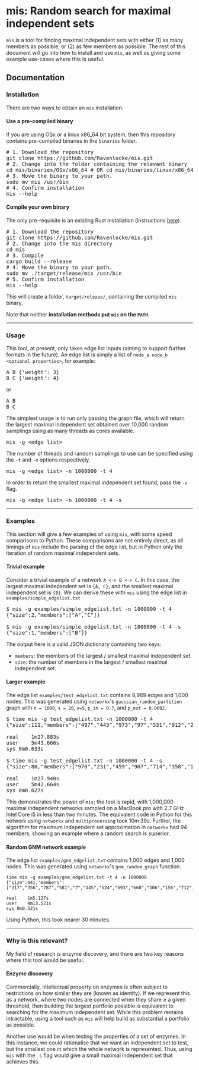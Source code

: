 # mis: Random search for maximal independent sets
`mis` is a tool for finding maximal independent sets with either (1) as many members as possible, 
or (2) as few members as possible. The rest of this document will go into how to install and use
`mis`, as well as giving some example use-cases where this is useful.

## Documentation

### Installation
There are two ways to obtain an `mis` installation. 

#### Use a pre-compiled binary
If you are using OSx or a linux x86_64 bit system, then this repository contains pre-compiled binaries 
in the `binaries` folder.

<pre>
# 1. Download the repository
git clone https://github.com/Ravenlocke/mis.git
# 2. Change into the folder containing the relevant binary
cd mis/binaries/OSx/x86_64 # OR cd mis/binaries/linux/x86_64
# 3. Move the binary to your path.
sudo mv mis /usr/bin
# 4. Confirm installation
mis --help
</pre>

#### Compile your own binary
The only pre-requisite is an existing Rust installation (instructions [here](https://www.rust-lang.org/tools/install)). 

<pre>
# 1. Download the repository
git clone https://github.com/Ravenlocke/mis.git
# 2. Change into the mis directory
cd mis
# 3. Compile
cargo build --release
# 4. Move the binary to your path.
sudo mv ./target/release/mis /usr/bin
# 5. Confirm installation
mis --help
</pre>

This will create a folder, `target/release/`, containing the compiled `mis` binary. 

Note that neither **installation methods put `mis` on the `PATH`**. 

---

### Usage
This tool, at present, only takes edge list inputs (aiming to support further formats in the future). 
An edge list is simply a list of `node_a node_b <optional properties>`, for example:

<pre>
A B {'weight': 3}
B C {'weight': 4}
</pre>
or 
<pre>
A B
B C
</pre>

The simplest usage is to run only passing the graph file, which will return the largest maximal independent 
set obtained over 10,000 random samplings using as many threads as cores available.

<pre>
mis -g &lt;edge_list&gt;
</pre>

The number of threads and random samplings to use can be specified using the `-t` and `-n` options respectively.

<pre>
mis -g &lt;edge_list&gt; -n 1000000 -t 4
</pre>

In order to return the smallest maximal independent set found, pass the `-s` flag.

<pre>
mis -g &lt;edge_list&gt; -n 1000000 -t 4 -s
</pre>

---

### Examples
This section will give a few examples of using `mis`, with some speed comparisons to Python. These comparisons are not entirely direct, as all timings of `mis` include the parsing of the edge list, but in Python only the iteration of random maximal independent sets.

#### Trivial example
Consider a trivial example of a network `A <-> B <-> C`. In this case, the largest maximal independent set is `{A, C}`, 
and the smallest maximal independent set is `{B}`. We can derive these with `mis` using the edge list in 
`examples/simple_edgelist.txt`

<pre>
$ mis -g examples/simple_edgelist.txt -n 1000000 -t 4
{"size":2,"members":["A","C"]}

$ mis -g examples/simple_edgelist.txt -n 1000000 -t 4 -s
{"size":1,"members":["B"]}
</pre>

The output here is a valid JSON dictionary containing two keys:
* `members`: the members of the largest / smallest maximal independent set.
* `size`: the number of members in the largest / smallest maximal independent set.

#### Larger example
The edge list `examples/test_edgelist.txt` contains 8,989 edges and 1,000 nodes. This was generated using `networkx`'s `gaussian_random_partition` graph with `n = 1000`, `s = 20`, `v=5`, `p_in = 0.7`, and `p_out = 0.0002`.

<pre>
$ time mis -g test_edgelist.txt -n 1000000 -t 4
{"size":111,"members":["497","443","973","97","531","912","205","740","977","900","367","800","697","810","831","190","923","23","745","796","252","228","589","60","709","821","344","481","355","695","683","425","966","820","986","719","530","323","747","462","388","14","39","287","36","81","117","640","906","649","921","509","93","558","192","280","334","960","134","480","412","30","337","761","896","115","674","70","936","263","797","947","875","407","310","603","147","399","232","437","454","607","19","642","56","597","660","837","985","155","465","914","834","778","438","309","176","872","171","844","284","5","362","239","546","591","788","3","565","713","539"]}

real	1m27.883s
user	5m43.666s
sys	0m0.633s

$ time mis -g test_edgelist.txt -n 1000000 -t 4 -s
{"size":80,"members":["970","231","459","907","714","358","109","435","516","725","977","834","929","268","153","533","60","185","893","746","832","824","392","667","316","855","595","568","244","166","13","671","12","332","431","891","294","143","801","874","993","640","734","678","790","480","641","48","35","612","123","850","301","511","408","777","282","702","356","546","470","693","785","85","936","574","381","338","701","481","955","764","200","16","258","34","598","735","539","101"]}

real	1m27.940s
user	5m42.664s
sys	0m0.627s
</pre>

This demonstrates the power of `mis`; the tool is rapid, with 1,000,000 maximal independent networks sampled 
on a MacBook pro with 2.7 GHz Intel Core i5 in less than two minutes. The equivalent code in Python for this network using `networkx` and `multiprocessing` took 10m 39s. Further, the algorithm for maximum independent set approximation in `networkx` had 94 members, showing an example where a random search is superior.

#### Random GNM network example
The edge list `examples/gnm_edgelist.txt` contains 1,000 edges and 1,000 nodes. This was generated using `networkx`'s `gnm_random_graph` function.

```
time mis -g examples/gnm_edgelist.txt -t 4 -n 1000000
{"size":441,"members":["317","356","787","581","7","145","524","693","660","306","156","712","160","752","500","766","163","663","388","243","353","554","293","338","803","587","633","411","814","294","280","954","108","595","805","26","862","990","871","883","927","509","755","547","270","363","602","278","87","359","611","906","838","282","797","174","694","345","404","573","579","369","413","236","17","971","901","702","970","170","657","714","879","892","21","457","676","867","972","424","43","988","349","229","671","105","786","30","291","788","314","512","118","487","768","368","374","75","810","39","492","203","281","308","610","352","648","531","585","677","619","651","572","90","637","746","834","836","942","780","76","303","638","329","877","614","272","193","344","471","268","709","719","288","201","789","12","290","49","815","52","540","179","536","659","860","264","74","812","273","171","194","382","884","6","489","926","42","730","111","418","184","566","407","16","949","891","734","109","852","853","904","333","920","711","77","227","700","258","187","367","443","122","606","987","757","931","89","517","292","313","1","609","507","644","684","873","202","856","821","136","824","277","250","8","181","733","737","759","480","469","192","62","486","905","0","393","592","798","148","708","846","791","897","98","882","580","126","608","692","688","5","357","440","123","247","206","37","316","620","984","154","777","176","100","431","470","510","778","131","14","924","137","263","939","332","647","164","446","35","15","24","322","415","155","583","146","497","428","240","978","948","55","739","337","365","991","518","523","28","150","334","625","704","506","732","474","253","754","675","666","128","260","416","261","432","870","839","20","539","626","973","375","809","138","244","745","325","817","251","197","955","784","82","600","213","31","773","863","279","300","36","832","371","259","597","630","996","420","888","993","615","29","319","120","741","664","191","97","707","384","961","96","311","899","845","820","189","310","866","340","462","401","230","175","312","161","717","165","220","508","654","494","269","47","207","297","681","837","771","182","466","451","459","71","634","373","674","408","233","69","868","912","999","88","909","636","221","796","829","121","869","139","448","204","478","224","186","706","532","683","855","113","844","25","235","521","886","975","928","178","849","925","550","364","848","691","434","559","231","149","793","964","567","890","520","45","232","116","696","162","498","449","392","27","919","438","133","641","385","177"]}

real	1m5.127s
user	4m13.521s
sys	0m0.521s
```

Using Python, this took nearer 30 minutes.

---

### Why is this relevant?
My field of research is enzyme discovery, and there are two key reasons where this tool would be useful.

#### Enzyme discovery
Commercially, intellectual property on enzymes is often subject to restrictions on how similar they are (known as identity). If we represent this as a network, where two nodes are connected when they share ≥ a given threshold, then building the largest portfolio possible is equivalent to searching for the maximum independent set. While this problem remains intractable, using a tool such as `mis` will help build as substantial a portfolio as possible.

Another use would be when testing the properties of a set of enzymes. In this instance, we could rationalise that we want an independent set to test, but the smallest one in which the whole network is represented. Thus, using `mis` with the `-s` flag would give a small maximal independent set that achieves this.
